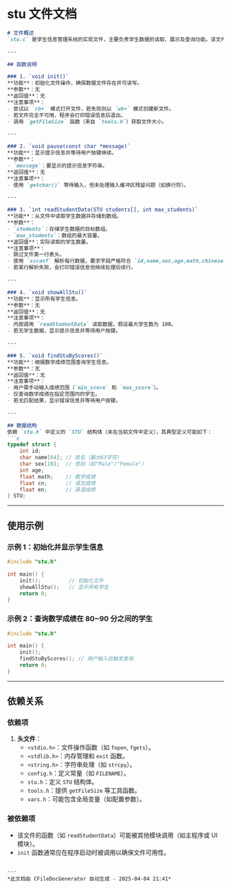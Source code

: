 # stu 文件文档

```markdown
# 文件概述
`stu.c` 是学生信息管理系统的实现文件，主要负责学生数据的读取、展示及查询功能。该文件通过文件操作实现学生信息的持久化存储，并提供界面交互功能。核心功能包括：初始化文件操作、读取学生数据、显示所有学生信息、根据成绩范围查询学生。

---

## 函数说明

### 1. `void init()`
**功能**：初始化文件操作，确保数据文件存在并可读写。  
**参数**：无  
**返回值**：无  
**注意事项**：  
- 尝试以 `rb+` 模式打开文件，若失败则以 `wb+` 模式创建新文件。  
- 若文件完全不可用，程序会打印错误信息后退出。  
- 调用 `getFileSize` 函数（来自 `tools.h`）获取文件大小。  

---

### 2. `void pause(const char *message)`
**功能**：显示提示信息并等待用户按键继续。  
**参数**：  
- `message`：要显示的提示信息字符串。  
**返回值**：无  
**注意事项**：  
- 使用 `getchar()` 等待输入，但未处理输入缓冲区残留问题（如换行符）。  

---

### 3. `int readStudentData(STU students[], int max_students)`
**功能**：从文件中读取学生数据并存储到数组。  
**参数**：  
- `students`：存储学生数据的目标数组。  
- `max_students`：数组的最大容量。  
**返回值**：实际读取的学生数量。  
**注意事项**：  
- 跳过文件第一行表头。  
- 使用 `sscanf` 解析每行数据，要求字段严格符合 `id,name,sex,age,math,chinese,english` 格式。  
- 若某行解析失败，会打印错误信息但继续处理后续行。  

---

### 4. `void showAllStu()`
**功能**：显示所有学生信息。  
**参数**：无  
**返回值**：无  
**注意事项**：  
- 内部调用 `readStudentData` 读取数据，假设最大学生数为 100。  
- 若无学生数据，显示提示信息并等待用户按键。  

---

### 5. `void findStuByScores()`
**功能**：根据数学成绩范围查询学生信息。  
**参数**：无  
**返回值**：无  
**注意事项**：  
- 用户需手动输入成绩范围（`min_score` 和 `max_score`）。  
- 仅查询数学成绩在指定范围内的学生。  
- 若无匹配结果，显示错误信息并等待用户按键。  

---

## 数据结构
依赖 `stu.h` 中定义的 `STU` 结构体（未在当前文件中定义），其典型定义可能如下：
```c
typedef struct {
    int id;
    char name[64]; // 姓名（最大63字符）
    char sex[10];  // 性别（如"Male"/"Female"）
    int age;
    float math;    // 数学成绩
    float cn;      // 语文成绩
    float en;      // 英语成绩
} STU;
```

---

## 使用示例
### 示例 1：初始化并显示学生信息
```c
#include "stu.h"

int main() {
    init();         // 初始化文件
    showAllStu();   // 显示所有学生
    return 0;
}
```

### 示例 2：查询数学成绩在 80~90 分之间的学生
```c
#include "stu.h"

int main() {
    init();
    findStuByScores(); // 用户输入后触发查询
    return 0;
}
```

---

## 依赖关系
### 依赖项
1. **头文件**：  
   - `<stdio.h>`：文件操作函数（如 `fopen`, `fgets`）。  
   - `<stdlib.h>`：内存管理和 `exit` 函数。  
   - `<string.h>`：字符串处理（如 `strcpy`）。  
   - `config.h`：定义常量（如 `FILENAME`）。  
   - `stu.h`：定义 `STU` 结构体。  
   - `tools.h`：提供 `getFileSize` 等工具函数。  
   - `vars.h`：可能包含全局变量（如配置参数）。  

### 被依赖项
- 该文件的函数（如 `readStudentData`）可能被其他模块调用（如主程序或 UI 模块）。  
- `init` 函数通常应在程序启动时被调用以确保文件可用性。  
```

---
*此文档由 CFileDocGenerator 自动生成 - 2025-04-04 21:41*